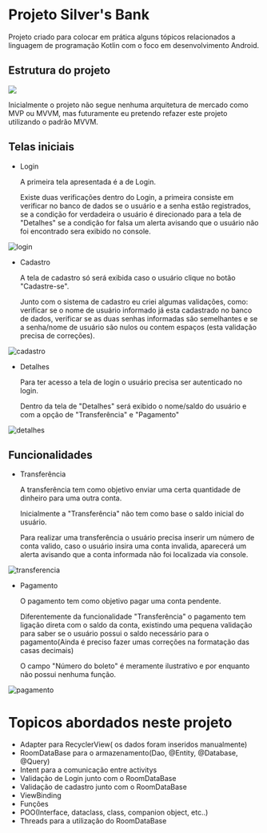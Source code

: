 # Projeto Silver's Bank

Projeto criado para colocar em prática alguns tópicos relacionados a linguagem de programação Kotlin com o foco em desenvolvimento Android.

## Estrutura do projeto


![](https://user-images.githubusercontent.com/109437880/221369690-168bc237-b5ba-4c4d-bdb3-b6d4035bf944.png)

Inicialmente o projeto não segue nenhuma arquitetura de mercado como MVP ou MVVM, mas futuramente eu pretendo refazer este projeto utilizando o padrão MVVM.

## Telas iniciais

- Login

   A primeira tela apresentada é a de Login.
   
   Existe duas verificações dentro do Login, a primeira consiste em verificar no banco de dados se o usuário e a senha estão registrados, se a condição for verdadeira
   o usuário é direcionado para a tela de "Detalhes" se a condição for falsa um alerta avisando que o usuário não foi encontrado sera exibido no console.

![login](https://user-images.githubusercontent.com/109437880/221370207-e4dd0b92-7c35-4ed1-b868-c5695f4bc1b8.PNG)


- Cadastro
  
  A tela de cadastro só será exibida caso o usuário clique no botão "Cadastre-se".
  
  Junto com o sistema de cadastro eu criei algumas validações, como: verificar se o nome de usuário informado já esta cadastrado no banco de dados, verificar se as duas
  senhas informadas são semelhantes e se a senha/nome de usuário são nulos ou contem espaços (esta validação precisa de correções).
  
![cadastro](https://user-images.githubusercontent.com/109437880/221370735-068c3780-8a1e-40b2-a56f-e89e6894151b.PNG)

- Detalhes

  Para ter acesso a tela de login o usuário precisa ser autenticado no login.
  
  Dentro da tela de "Detalhes" será exibido o nome/saldo do usuário e com a opção de "Transferência" e "Pagamento"

![detalhes](https://user-images.githubusercontent.com/109437880/221371781-28083930-c0ac-4915-a45f-27f2191bfd4a.PNG)

## Funcionalidades

- Transferência 

   A transferência tem como objetivo enviar uma certa quantidade de dinheiro para uma outra conta.
   
   Inicialmente a "Transferência" não tem como base o saldo inicial do usuário.
   
   Para realizar uma transferência o usuário precisa inserir um número de conta valido, caso o usuário insira uma conta invalida, aparecerá um alerta avisando que a
   conta informada não foi localizada via console.

 ![transferencia](https://user-images.githubusercontent.com/109437880/221372269-cbe9f03d-85b8-4974-aae8-101a3e6d3d65.PNG)

- Pagamento

  O pagamento tem como objetivo pagar uma conta pendente.
  
  Diferentemente da funcionalidade "Transferência" o pagamento tem ligação direta com o saldo da conta, existindo uma pequena validação para saber se o usuário possui
  o saldo necessário para o pagamento(Ainda é preciso fazer umas correções na formatação das casas decimais)
  
  O campo "Número do boleto" é meramente ilustrativo e por enquanto não possui nenhuma função.

 ![pagamento](https://user-images.githubusercontent.com/109437880/221380727-aa6e1189-bd35-456b-96c8-81c53e99f0e9.PNG)
 
 # Topicos abordados neste projeto
 
 - Adapter para RecyclerView( os dados foram inseridos manualmente)
 - RoomDataBase para o armazenamento(Dao, @Entity, @Database, @Query)
 - Intent para a comunicação entre activitys
 - Validação de Login junto com o RoomDataBase
 - Validação de cadastro junto com o RoomDataBase
 - ViewBinding
 - Funções
 - POO(Interface, dataclass, class, companion object, etc..)
 - Threads para a utilização do RoomDataBase
